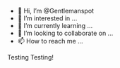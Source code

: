 - 👋 Hi, I’m @Gentlemanspot
- 👀 I’m interested in ...
- 🌱 I’m currently learning ...
- 💞️ I’m looking to collaborate on ...
- 📫 How to reach me ...

<!---
Gentlemanspot/Gentlemanspot is a ✨ special ✨ repository because its `README.md` (this file) appears on your GitHub profile.
You can click the Preview link to take a look at your changes.
--->
Testing Testing!
